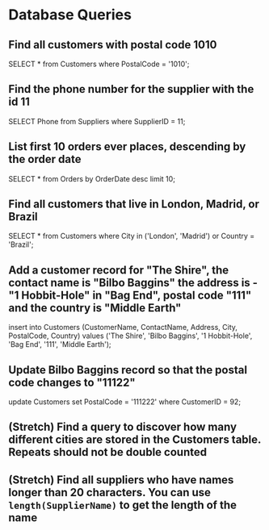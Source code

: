 # Database Queries

## Find all customers with postal code 1010

SELECT * from Customers
where PostalCode = '1010';

## Find the phone number for the supplier with the id 11

SELECT Phone from Suppliers
where SupplierID = 11;

## List first 10 orders ever places, descending by the order date

SELECT * from Orders
by OrderDate desc limit 10;

## Find all customers that live in London, Madrid, or Brazil

SELECT * from Customers
where City in ('London', 'Madrid') or Country = 'Brazil';

## Add a customer record for "The Shire", the contact name is "Bilbo Baggins" the address is -"1 Hobbit-Hole" in "Bag End", postal code "111" and the country is "Middle Earth"

insert into Customers (CustomerName, ContactName, Address, City, PostalCode, Country)
values ('The Shire', 'Bilbo Baggins', '1 Hobbit-Hole', 'Bag End', '111', 'Middle Earth');

## Update Bilbo Baggins record so that the postal code changes to "11122"

update Customers set PostalCode = '111222'
where CustomerID = 92;

## (Stretch) Find a query to discover how many different cities are stored in the Customers table. Repeats should not be double counted

## (Stretch) Find all suppliers who have names longer than 20 characters. You can use `length(SupplierName)` to get the length of the name
